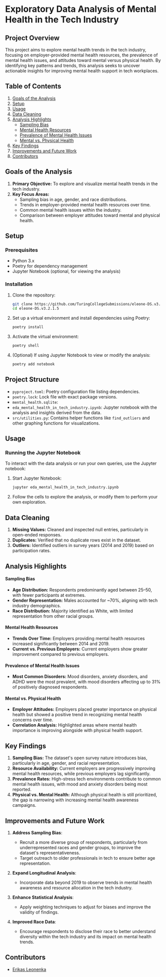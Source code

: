 # Exploratory Data Analysis of Mental Health in the Tech Industry

## **Project Overview**
This project aims to explore mental health trends in the tech industry, focusing on employer-provided mental health resources, the prevalence of mental health issues, and attitudes toward mental versus physical health. By identifying key patterns and trends, this analysis seeks to uncover actionable insights for improving mental health support in tech workplaces.

## **Table of Contents**
1. [Goals of the Analysis](#goals-of-the-analysis)
2. [Setup](#setup)
3. [Usage](#usage)
4. [Data Cleaning](#data-cleaning)
5. [Analysis Highlights](#analysis-highlights)
    - [Sampling Bias](#sampling-bias)
    - [Mental Health Resources](#mental-health-resources)
    - [Prevalence of Mental Health Issues](#prevalence-of-mental-health-issues)
    - [Mental vs. Physical Health](#mental-vs-physical-health)
6. [Key Findings](#key-findings)
7. [Improvements and Future Work](#improvements-and-future-work)
8. [Contributors](#contributors)

## **Goals of the Analysis**

1. **Primary Objective:** To explore and visualize mental health trends in the tech industry.  
2. **Key Focus Areas:**
   - Sampling bias in age, gender, and race distributions.
   - Trends in employer-provided mental health resources over time.
   - Common mental health issues within the industry.
   - Comparison between employer attitudes toward mental and physical health.
  
## Setup

### Prerequisites
- Python 3.x
- Poetry for dependency management
- Jupyter Notebook (optional, for viewing the analysis)

### Installation
1. Clone the repository:
   ```bash
   git clone https://github.com/TuringCollegeSubmissions/eleone-DS.v3.2.1.5/
   cd eleone-DS.v3.2.1.5
   ```

2. Set up a virtual environment and install dependencies using Poetry:
   ```bash
   poetry install
   ```

3. Activate the virtual environment:
   ```bash
   poetry shell
   ```

4. (Optional) If using Jupyter Notebook to view or modify the analysis:  
   ```bash
   poetry add notebook
   ```

## Project Structure
- `pyproject.toml`: Poetry configuration file listing dependencies.
- `poetry.lock`: Lock file with exact package versions.
- `mental_health.sqlite`: 
- `eda_mental_health_in_tech_industry.ipynb`: Jupyter notebook with the analysis and insights derived from the data.
- `src/utilities.py`: Contains helper functions like `find_outliers` and other graphing functions for visualizations.

## Usage

### Running the Jupyter Notebook
To interact with the data analysis or run your own queries, use the Jupyter notebook:
1. Start Jupyter Notebook:
   ```bash
   jupyter eda_mental_health_in_tech_industry.ipynb
   ```
2. Follow the cells to explore the analysis, or modify them to perform your own exploration.

## **Data Cleaning**

1. **Missing Values:** Cleaned and inspected null entries, particularly in open-ended responses.  
2. **Duplicates:** Verified that no duplicate rows exist in the dataset.  
3. **Outliers:** Identified outliers in survey years (2014 and 2019) based on participation rates.  

## **Analysis Highlights**

#### **Sampling Bias**
- **Age Distribution:** Respondents predominantly aged between 25–50, with fewer participants at extremes.  
- **Gender Representation:** Males accounted for ~70%, aligning with tech industry demographics.  
- **Race Distribution:** Majority identified as White, with limited representation from other racial groups.

#### **Mental Health Resources**
- **Trends Over Time:** Employers providing mental health resources increased significantly between 2014 and 2019.  
- **Current vs. Previous Employers:** Current employers show greater improvement compared to previous employers.

#### **Prevalence of Mental Health Issues**
- **Most Common Disorders:** Mood disorders, anxiety disorders, and ADHD were the most prevalent, with mood disorders affecting up to 31% of positively diagnosed respondents.

#### **Mental vs. Physical Health**
- **Employer Attitudes:** Employers placed greater importance on physical health but showed a positive trend in recognizing mental health concerns over time.  
- **Correlation Analysis:** Highlighted areas where mental health importance is improving alongside with physical health support.

## **Key Findings**

1. **Sampling Bias:** The dataset's open survey nature introduces bias, particularly in age, gender, and racial representation.  
2. **Resource Availability:** Current employers are progressively improving mental health resources, while previous employers lag significantly.  
3. **Prevalence Rates:** High-stress tech environments contribute to common mental health issues, with mood and anxiety disorders being most reported.  
4. **Physical vs. Mental Health:** Although physical health is still prioritized, the gap is narrowing with increasing mental health awareness campaigns.

## **Improvements and Future Work**    

1. **Address Sampling Bias**:
    - Recruit a more diverse group of respondents, particularly from underrepresented races and gender groups, to improve the dataset's representativeness.
    - Target outreach to older professionals in tech to ensure better age representation.

2. **Expand Longitudinal Analysis**:
    - Incorporate data beyond 2019 to observe trends in mental health awareness and resource allocation in the tech industry.

3. **Enhance Statistical Analysis**:
    - Apply weighting techniques to adjust for biases and improve the validity of findings.

4. **Improved Race Data**:
    - Encourage respondents to disclose their race to better understand diversity within the tech industry and its impact on mental health trends.

## Contributors
- [Erikas Leonenka](https://github.com/Vixamon)

